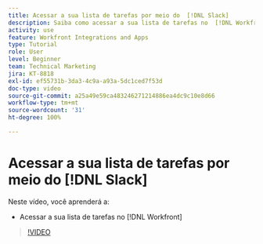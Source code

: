 ```yaml
---
title: Acessar a sua lista de tarefas por meio do  [!DNL Slack]
description: Saiba como acessar a sua lista de tarefas no  [!DNL Workfront]
activity: use
feature: Workfront Integrations and Apps
type: Tutorial
role: User
level: Beginner
team: Technical Marketing
jira: KT-8818
exl-id: ef55731b-3da3-4c9a-a93a-5dc1ced7f53d
doc-type: video
source-git-commit: a25a49e59ca483246271214886ea4dc9c10e8d66
workflow-type: tm+mt
source-wordcount: '31'
ht-degree: 100%

---
```


# Acessar a sua lista de tarefas por meio do [!DNL Slack]

Neste vídeo, você aprenderá a:

* Acessar a sua lista de tarefas no [!DNL Workfront]

>[!VIDEO](https://video.tv.adobe.com/v/335118/?quality=12&learn=on)
